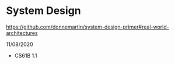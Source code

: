 # System Design
https://github.com/donnemartin/system-design-primer#real-world-architectures


11/08/2020
- CS61B 1.1
